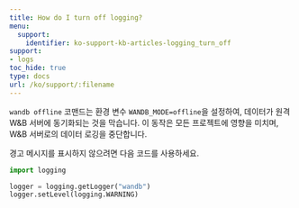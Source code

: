 ```yaml
---
title: How do I turn off logging?
menu:
  support:
    identifier: ko-support-kb-articles-logging_turn_off
support:
- logs
toc_hide: true
type: docs
url: /ko/support/:filename
---
```


`wandb offline` 코맨드는 환경 변수 `WANDB_MODE=offline`을 설정하여, 데이터가 원격 W&B 서버에 동기화되는 것을 막습니다. 이 동작은 모든 프로젝트에 영향을 미치며, W&B 서버로의 데이터 로깅을 중단합니다.

경고 메시지를 표시하지 않으려면 다음 코드를 사용하세요.

```python
import logging

logger = logging.getLogger("wandb")
logger.setLevel(logging.WARNING)
```
